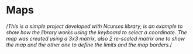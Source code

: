# Maps

/*This is a simple project developed with Ncurses library, is an example to show how the library works using the keyboard to select a coordinate. The map was created using a 3x3 matrix, also 2 re-scaled matrix one to show the map and the other one to define the limits and the map borders.*/
